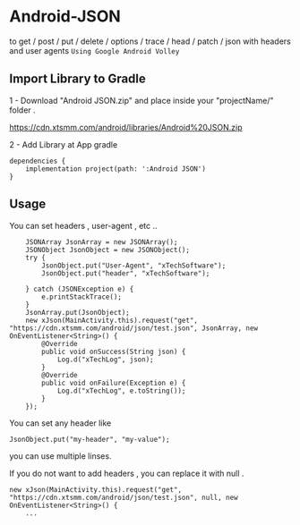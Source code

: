 # Android-JSON
to get / post / put / delete / options / trace / head / patch / json with headers and user agents
``` Using Google Android Volley ```


## Import Library to Gradle

1 - Download "Android JSON.zip" and place inside your "projectName/" folder .

https://cdn.xtsmm.com/android/libraries/Android%20JSON.zip


2 - Add Library at App gradle

```
dependencies {
    implementation project(path: ':Android JSON')
}
```

## Usage
You can set headers , user-agent , etc ..
```
    JSONArray JsonArray = new JSONArray();
    JSONObject JsonObject = new JSONObject();
    try {
        JsonObject.put("User-Agent", "xTechSoftware");
        JsonObject.put("header", "xTechSoftware");

    } catch (JSONException e) {
        e.printStackTrace();
    }
    JsonArray.put(JsonObject);
    new xJson(MainActivity.this).request("get", "https://cdn.xtsmm.com/android/json/test.json", JsonArray, new OnEventListener<String>() {
        @Override
        public void onSuccess(String json) {
            Log.d("xTechLog", json);
        }
        @Override
        public void onFailure(Exception e) {
            Log.d("xTechLog", e.toString());
        }
    });
```

You can set any header like 
 
``` JsonObject.put("my-header", "my-value"); ```

you can use multiple linses.

If you do not want to add headers , you can replace it with null .

``` 
new xJson(MainActivity.this).request("get", "https://cdn.xtsmm.com/android/json/test.json", null, new OnEventListener<String>() {
    ... 
```
